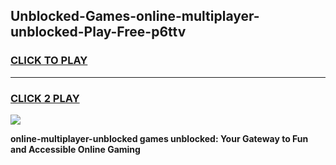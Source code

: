 
## Unblocked-Games-online-multiplayer-unblocked-Play-Free-p6ttv
<h3>
<a href="https://premium76.site?title=online-multiplayer-unblocked&ref=10A">CLICK TO PLAY</a></h3>
<hr>

<h3>
<a href="https://premium76.site?title=online-multiplayer-unblocked&ref=10A">CLICK 2 PLAY</a>
  
</h3>

<a href="https://premium76.site?title=online-multiplayer-unblocked&ref=10A"><img src="https://clearcache.store/games.png"></a>


**online-multiplayer-unblocked games unblocked: Your Gateway to Fun and Accessible Online Gaming**
